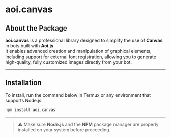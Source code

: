 # aoi.canvas

## About the Package

**aoi.canvas** is a professional library designed to simplify the use of **Canvas** in bots built with **Aoi.js**.  
It enables advanced creation and manipulation of graphical elements, including support for external font registration, allowing you to generate high-quality, fully customized images directly from your bot.

---

## Installation

To install, run the command below in Termux or any environment that supports Node.js:

```bash
npm install aoi.canvas
```

---

> ⚠️ Make sure **Node.js** and the **NPM** package manager are properly installed on your system before proceeding.